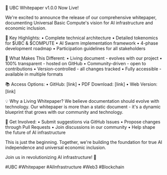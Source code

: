 🚀 UBC Whitepaper v1.0.0 Now Live! 

We're excited to announce the release of our comprehensive whitepaper, documenting Universal Basic Compute's vision for AI infrastructure and economic inclusion.

📑 Key Highlights:
• Complete technical architecture
• Detailed tokenomics for $UBC & $COMPUTE
• AI Swarm implementation framework
• 4-phase development roadmap
• Participation guidelines for all stakeholders

🌟 What Makes This Different:
• Living document - evolves with our project
• 100% transparent - hosted on GitHub
• Community-driven - open to contributions
• Version-controlled - all changes tracked
• Fully accessible - available in multiple formats

📚 Access Options:
• GitHub: [link]
• PDF Download: [link]
• Web Version: [link]

💡 Why a Living Whitepaper?
We believe documentation should evolve with technology. Our whitepaper is more than a static document - it's a dynamic blueprint that grows with our community and technology.

🤝 Get Involved:
• Submit suggestions via GitHub Issues
• Propose changes through Pull Requests
• Join discussions in our community
• Help shape the future of AI infrastructure

This is just the beginning. Together, we're building the foundation for true AI independence and universal economic inclusion.

Join us in revolutionizing AI infrastructure! 🚀

#UBC #Whitepaper #AIInfrastructure #Web3 #Blockchain
